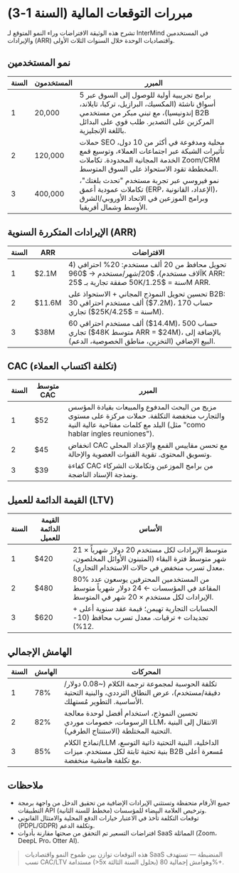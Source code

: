 # مبررات التوقعات المالية (السنة 1-3) <Badge type="warning" text="مسودة" />

تشرح هذه الوثيقة الافتراضات وراء النمو المتوقع لـ InterMind في المستخدمين والإيرادات (ARR) واقتصاديات الوحدة خلال السنوات الثلاث الأولى.

## نمو المستخدمين

| السنة | المستخدمون | المبرر                                                                                                                                                                       |
| ---- | ------- | ----------------------------------------------------------------------------------------------------------------------------------------------------------------------------------- |
| 1    | 20,000  | برامج تجريبية أولية للوصول إلى السوق عبر 5 أسواق ناشئة (المكسيك، البرازيل، تركيا، تايلاند، إندونيسيا)، مع تبني مبكر من مستخدمي B2B المركزين على التصدير. طلب قوي على البدائل باللغة الإنجليزية.     |
| 2    | 120,000 | حملات SEO محلية ومدفوعة في أكثر من 10 دول، تأثيرات الشبكة عبر اجتماعات العملاء، وتوسيع قمع الخدمة المجانية المحدودة. تكاملات Zoom/CRM المخططة تقود الاستحواذ على السوق المتوسط. |
| 3    | 400,000 | نمو فيروسي عبر تجربة مستخدم "تحدث بلغتك"، تكاملات عمودية أعمق (ERP، الإعداد، القانونية)، وبرامج الموزعين في الاتحاد الأوروبي/الشرق الأوسط وشمال أفريقيا.                                              |

## الإيرادات المتكررة السنوية (ARR)

| السنة | ARR     | الافتراضات                                                                                                                         |
| ---- | ------- | ----------------------------------------------------------------------------------------------------------------------------------- |
| 1    | \$2.1M  | تحويل محافظ من 20 ألف مستخدم: 20% احترافي (4 آلاف مستخدم)، \$20/شهر/مستخدم → \$960K ARR؛ 50 صفقة تجارية بـ \$25K/سنة = \$1.25M ARR. |
| 2    | \$11.6M | تحسين تحويل النموذج المجاني + الاستحواذ على B2B: 30 ألف مستخدم احترافي (\$7.2M)، 170 حساب تجاري (\$25K/سنة = \$4.25M).                 |
| 3    | \$38M   | 60 ألف مستخدم احترافي (\$14.4M)، 500 حساب تجاري (\$48K متوسط ARR = \$24M)، بالإضافة إلى البيع الإضافي (التخزين، مناطق الخصوصية، الدعم).             |

## CAC (تكلفة اكتساب العملاء)

| السنة | متوسط CAC | المبرر                                                                                                                                                    |
| ---- | ------- | ------------------------------------------------------------------------------------------------------------------------------------------------------------ |
| 1    | \$52    | مزيج من البحث المدفوع والمبيعات بقيادة المؤسس والتجارب منخفضة التكلفة. حملات مركزة على مستوى البلد مع كلمات مفتاحية عالية النية (مثل "como hablar ingles reuniones"). |
| 2    | \$45    | انخفاض CAC مع تحسن مقاييس القمع والإعداد المحلي وتسويق المحتوى. تقوية القنوات العضوية والإحالة.                               |
| 3    | \$39    | كفاءة CAC من برامج الموزعين وتكاملات الشركاء ونمذجة الإسناد الناضجة.                                                                |

## القيمة الدائمة للعميل (LTV)

| السنة | القيمة الدائمة للعميل | الأساس                                                                                       |
| ---- | ----- | ------------------------------------------------------------------------------------------- |
| 1    | \$420 | متوسط الإيرادات لكل مستخدم 20 دولار شهرياً × 21 شهر متوسط فترة البقاء (المتبنون الأوائل المخلصون، معدل تسرب منخفض في حالات الاستخدام التجاري). |
| 2    | \$480 | 80% من المستخدمين المحترفين يوسعون عدد المقاعد في المؤسسات ← 24 دولار شهرياً متوسط الإيرادات لكل مستخدم × 20 شهر في المتوسط.                     |
| 3    | \$620 | الحسابات التجارية تهيمن؛ قيمة عقد سنوية أعلى + تجديدات + ترقيات. معدل تسرب محافظ (10-12%).   |

## الهامش الإجمالي

| السنة | الهامش | المحركات                                                                                                                 |
| ---- | ------ | ----------------------------------------------------------------------------------------------------------------------- |
| 1    | 78%    | تكلفة الحوسبة لمجموعة ترجمة الكلام (~0.08 دولار/دقيقة/مستخدم)، عرض النطاق الترددي، والبنية التحتية الأساسية. التطوير مُستهلك.              |
| 2    | 82%    | تحسين النموذج، استخدام أفضل لوحدة معالجة الرسومات، خصومات موردي LLM، الانتقال إلى البنية التحتية المختلطة (الاستنتاج الطرفي).           |
| 3    | 85%    | نماذج الكلام/LLM الداخلية، البنية التحتية ذاتية التوسع، بنية تحتية ثابتة لكل مستخدم. ميزات B2B مُسعرة أعلى مع تكلفة هامشية منخفضة. |

## ملاحظات

- جميع الأرقام متحفظة وتستثني الإيرادات الإضافية من تحقيق الدخل من واجهة برمجة التطبيقات API (مخطط للسنة الثانية) وترخيص العلامة البيضاء للمؤسسات.
- توقعات التكلفة تأخذ في الاعتبار خيارات الدفع المحلية والامتثال القانوني (PDPL/GDPR) وتكلفة الدعم.
- افتراضات التسعير تم التحقق من صحتها مقارنة بأدوات SaaS المماثلة (Zoom، DeepL Pro، Otter AI).

> هذه التوقعات توازن بين طموح النمو واقتصاديات SaaS المنضبطة — تستهدف نسب CAC/LTV مستدامة (>5x بحلول السنة الثالثة) وهوامش إجمالية 80%+.